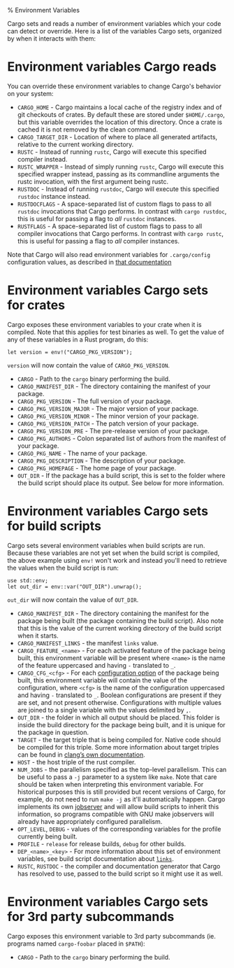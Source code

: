% Environment Variables

Cargo sets and reads a number of environment variables which your code can detect
or override. Here is a list of the variables Cargo sets, organized by when it interacts
with them:

# Environment variables Cargo reads

You can override these environment variables to change Cargo's behavior on your
system:

* `CARGO_HOME` - Cargo maintains a local cache of the registry index and of git
  checkouts of crates.  By default these are stored under `$HOME/.cargo`, but
  this variable overrides the location of this directory. Once a crate is cached
  it is not removed by the clean command.
* `CARGO_TARGET_DIR` - Location of where to place all generated artifacts,
  relative to the current working directory.
* `RUSTC` - Instead of running `rustc`, Cargo will execute this specified
  compiler instead.
* `RUSTC_WRAPPER` - Instead of simply running `rustc`, Cargo will execute this
  specified wrapper instead, passing as its commandline arguments the rustc
  invocation, with the first argument being rustc.
* `RUSTDOC` - Instead of running `rustdoc`, Cargo will execute this specified
  `rustdoc` instance instead.
* `RUSTDOCFLAGS` - A space-separated list of custom flags to pass to all `rustdoc`
  invocations that Cargo performs. In contrast with `cargo rustdoc`, this is
  useful for passing a flag to *all* `rustdoc` instances.
* `RUSTFLAGS` - A space-separated list of custom flags to pass to all compiler
  invocations that Cargo performs. In contrast with `cargo rustc`, this is
  useful for passing a flag to *all* compiler instances.

Note that Cargo will also read environment variables for `.cargo/config`
configuration values, as described in [that documentation][config-env]

[config-env]: config.html#environment-variables

# Environment variables Cargo sets for crates

Cargo exposes these environment variables to your crate when it is compiled.
Note that this applies for test binaries as well.
To get the value of any of these variables in a Rust program, do this:

```
let version = env!("CARGO_PKG_VERSION");
```

`version` will now contain the value of `CARGO_PKG_VERSION`.

* `CARGO` - Path to the `cargo` binary performing the build.
* `CARGO_MANIFEST_DIR` - The directory containing the manifest of your package.
* `CARGO_PKG_VERSION` - The full version of your package.
* `CARGO_PKG_VERSION_MAJOR` - The major version of your package.
* `CARGO_PKG_VERSION_MINOR` - The minor version of your package.
* `CARGO_PKG_VERSION_PATCH` - The patch version of your package.
* `CARGO_PKG_VERSION_PRE` - The pre-release version of your package.
* `CARGO_PKG_AUTHORS` - Colon separated list of authors from the manifest of your package.
* `CARGO_PKG_NAME` - The name of your package.
* `CARGO_PKG_DESCRIPTION` - The description of your package.
* `CARGO_PKG_HOMEPAGE` - The home page of your package.
* `OUT_DIR` - If the package has a build script, this is set to the folder where the build
              script should place its output.  See below for more information.

# Environment variables Cargo sets for build scripts

Cargo sets several environment variables when build scripts are run. Because these variables
are not yet set when the build script is compiled, the above example using `env!` won't work
and instead you'll need to retrieve the values when the build script is run:

```
use std::env;
let out_dir = env::var("OUT_DIR").unwrap();
```

`out_dir` will now contain the value of `OUT_DIR`.

* `CARGO_MANIFEST_DIR` - The directory containing the manifest for the package
                         being built (the package containing the build
                         script). Also note that this is the value of the
                         current working directory of the build script when it
                         starts.
* `CARGO_MANIFEST_LINKS` - the manifest `links` value.
* `CARGO_FEATURE_<name>` - For each activated feature of the package being
                           built, this environment variable will be present
                           where `<name>` is the name of the feature uppercased
                           and having `-` translated to `_`.
* `CARGO_CFG_<cfg>` - For each [configuration option][configuration] of the
                      package being built, this environment variable will
                      contain the value of the configuration, where `<cfg>` is
                      the name of the configuration uppercased and having `-`
                      translated to `_`.
                      Boolean configurations are present if they are set, and
                      not present otherwise.
                      Configurations with multiple values are joined to a
                      single variable with the values delimited by `,`.
* `OUT_DIR` - the folder in which all output should be placed. This folder is
              inside the build directory for the package being built, and it is
              unique for the package in question.
* `TARGET` - the target triple that is being compiled for. Native code should be
             compiled for this triple. Some more information about target
             triples can be found in [clang’s own documentation][clang].
* `HOST` - the host triple of the rust compiler.
* `NUM_JOBS` - the parallelism specified as the top-level parallelism. This can
               be useful to pass a `-j` parameter to a system like `make`. Note
               that care should be taken when interpreting this environment
               variable. For historical purposes this is still provided but
               recent versions of Cargo, for example, do not need to run `make
               -j` as it'll automatically happen. Cargo implements its own
               [jobserver] and will allow build scripts to inherit this
               information, so programs compatible with GNU make jobservers will
               already have appropriately configured parallelism.
* `OPT_LEVEL`, `DEBUG` - values of the corresponding variables for the
                         profile currently being built.
* `PROFILE` - `release` for release builds, `debug` for other builds.
* `DEP_<name>_<key>` - For more information about this set of environment
                       variables, see build script documentation about [`links`][links].
* `RUSTC`, `RUSTDOC` - the compiler and documentation generator that Cargo has
                       resolved to use, passed to the build script so it might
                       use it as well.

[links]: build-script.html#the-links-manifest-key
[profile]: manifest.html#the-profile-sections
[configuration]: https://doc.rust-lang.org/reference/attributes.html#conditional-compilation
[clang]:http://clang.llvm.org/docs/CrossCompilation.html#target-triple
[jobserver]: http://make.mad-scientist.net/papers/jobserver-implementation/

# Environment variables Cargo sets for 3rd party subcommands

Cargo exposes this environment variable to 3rd party subcommands
(ie. programs named `cargo-foobar` placed in `$PATH`):

* `CARGO` - Path to the `cargo` binary performing the build.
